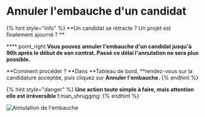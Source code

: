 # Annuler l'embauche d'un candidat

{% hint style="info" %}
**Un candidat se rétracte ? Un projet est finalement ajourné ? **

****:point\_right:**Vous pouvez annuler l'embauche d'un candidat jusqu'à 96h après le début de son contrat. Passé ce délai l'annulation ne sera plus possible.**

**Comment procéder ? **Dans **Tableau de bord, **rendez-vous sur la candidature acceptée, puis cliquez sur **Annuler l'embauche.**
{% endhint %}

{% hint style="danger" %}
**Une action toute simple à faire, mais attention elle est irréversible !**:man\_shrugging:
{% endhint %}

![Annulation de l'embauche](https://s4.gifyu.com/images/Enregistrement-de-lecran-2020-04-20-a-17.49.14.gif)

